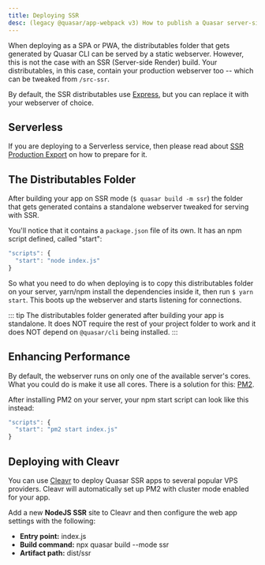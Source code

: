```yaml
---
title: Deploying SSR
desc: (legacy @quasar/app-webpack v3) How to publish a Quasar server-side rendered app.
---
```

When deploying as a SPA or PWA, the distributables folder that gets generated by Quasar CLI can be served by a static webserver. However, this is not the case with an SSR (Server-side Render) build. Your distributables, in this case, contain your production webserver too -- which can be tweaked from `/src-ssr`.

By default, the SSR distributables use [Express](https://expressjs.com/), but you can replace it with your webserver of choice.

## Serverless <q-badge label="@quasar/app-webpack v3.2+" />

If you are deploying to a Serverless service, then please read about [SSR Production Export](/quasar-cli-webpack-v3/developing-ssr/ssr-production-export) on how to prepare for it.

## The Distributables Folder
After building your app on SSR mode (`$ quasar build -m ssr`) the folder that gets generated contains a standalone webserver tweaked for serving with SSR.

You'll notice that it contains a `package.json` file of its own. It has an npm script defined, called "start":

```js
"scripts": {
  "start": "node index.js"
}
```

So what you need to do when deploying is to copy this distributables folder on your server, yarn/npm install the dependencies inside it, then run `$ yarn start`. This boots up the webserver and starts listening for connections.

::: tip
The distributables folder generated after building your app is standalone. It does NOT require the rest of your project folder to work and it does NOT depend on `@quasar/cli` being installed.
:::

## Enhancing Performance
By default, the webserver runs on only one of the available server's cores. What you could do is make it use all cores. There is a solution for this: [PM2](http://pm2.keymetrics.io/).

After installing PM2 on your server, your npm start script can look like this instead:
```js
"scripts": {
  "start": "pm2 start index.js"
}
```

## Deploying with Cleavr
You can use [Cleavr](https://cleavr.io) to deploy Quasar SSR apps to several popular VPS providers. Cleavr will automatically set up PM2 with cluster mode enabled for your app.

Add a new **NodeJS SSR** site to Cleavr and then configure the web app settings with the following:

- **Entry point:** index.js
- **Build command:** npx quasar build --mode ssr
- **Artifact path:** dist/ssr
